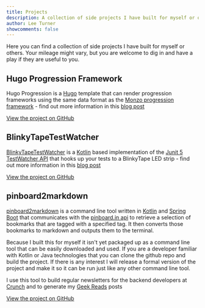 ```yaml
---
title: Projects
description: A collection of side projects I have built for myself or others.  Hopefully you will find them useful
author: Lee Turner
showcomments: false
---
```

Here you can find a collection of side projects I have built for myself or others.  Your mileage might vary, but you are welcome to dig in and have a play if they are useful to you.

## Hugo Progression Framework
Hugo Progression is a [Hugo](https://gohugo.io/) template that can render progression frameworks using the same data format as the [Monzo progression framework](https://github.com/monzo/progression-framework) - find out more information in this [blog post](/posts/hugo-progression-framework/)

<a class="github-button" href="https://github.com/leeturner/hugo-progression" data-color-scheme="no-preference: dark; light: dark; dark: dark;" data-size="large" aria-label="View leeturner/hugo-progression on GitHub">View the project on GitHub</a>

## BlinkyTapeTestWatcher
[BlinkyTapeTestWatcher](https://github.com/leeturner/BlinkyTapeTestWatcher) is a [Kotlin](https://kotlinlang.org) based implementation of the [Junit 5](https://junit.org/junit5/) [TestWatcher API](https://junit.org/junit5/docs/5.5.1/api/org/junit/jupiter/api/extension/TestWatcher.html) that hooks up your tests to a BlinkyTape LED strip - find out more information in this [blog post](/posts/blinkytape-junit-testwatcher/)

<a class="github-button" href="https://github.com/leeturner/BlinkyTapeTestWatcher" data-color-scheme="no-preference: dark; light: dark; dark: dark;" data-size="large" aria-label="View leeturner/BlinkyTapeTestWatcher on GitHub">View the project on GitHub</a>

## pinboard2markdown
[pinboard2markdown](https://github.com/leeturner/pinboard2markdown) is a command line tool written in [Kotlin](https://kotlinlang.org) and [Spring Boot](https://start.spring.io) that communicates with the [pinboard.in api](https://pinboard.in/api/) to retrieve a selection of bookmarks that are tagged with a specified tag.  It then converts those bookmarks to markdown and outputs them to the terminal.

Because I built this for myself it isn't yet packaged up as a command line tool that can be easily downloaded and used.  If you are a developer familiar with Kotlin or Java technologies that you can clone the github repo and build the project.  If there is any interest I will release a formal version of the project and make it so it can be run just like any other command line tool.

I use this tool to build regular newsletters for the backend developers at [Crunch](https://medium.com/@crunchtech) and to generate my [Geek Reads](/tags/bookmarks/) posts

<a class="github-button" href="https://github.com/leeturner/pinboard2markdown/" data-color-scheme="no-preference: dark; light: dark; dark: dark;" data-size="large" aria-label="View leeturner/pinboard2markdown on GitHub">View the project on GitHub</a>

